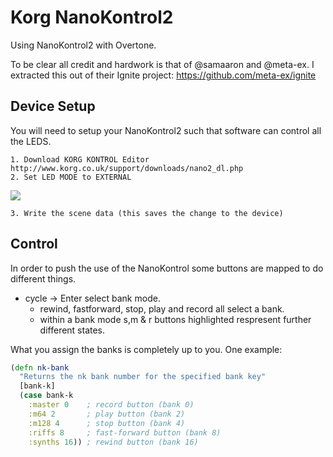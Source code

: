Korg NanoKontrol2
==================

Using NanoKontrol2 with Overtone.

To be clear all credit and hardwork is that of @samaaron and @meta-ex.
I extracted this out of their Ignite project: https://github.com/meta-ex/ignite

## Device Setup

You will need to setup your NanoKontrol2 such that software can control all the LEDS.

    1. Download KORG KONTROL Editor http://www.korg.co.uk/support/downloads/nano2_dl.php
    2. Set LED MODE to EXTERNAL

![](http://s14.postimg.org/5qot9xyq9/Korg_Kontrol_Editor_Untitled_2013_10_19_12_2.jpg)

    3. Write the scene data (this saves the change to the device)

## Control

In order to push the use of the NanoKontrol some buttons are mapped to do different things.

   * cycle -> Enter select bank mode.
     * rewind, fastforward, stop, play and record all select a bank.
     * within a bank mode s,m & r buttons highlighted respresent further different states.
      

What you assign the banks is completely up to you. One example:

```Clojure
(defn nk-bank
  "Returns the nk bank number for the specified bank key"
  [bank-k]
  (case bank-k
    :master 0    ; record button (bank 0)
    :m64 2       ; play button (bank 2)
    :m128 4      ; stop button (bank 4)
    :riffs 8     ; fast-forward button (bank 8)
    :synths 16)) ; rewind button (bank 16)
```
